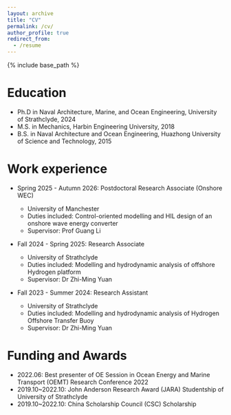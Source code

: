 ```yaml
---
layout: archive
title: "CV"
permalink: /cv/
author_profile: true
redirect_from:
  - /resume
---
```


{% include base_path %}

Education
======
* Ph.D in Naval Architecture, Marine, and Ocean Engineering, University of Strathclyde, 2024
* M.S. in Mechanics, Harbin Engineering University, 2018
* B.S. in Naval Architecture and Ocean Engineering, Huazhong University of Science and Technology, 2015

Work experience
======
* Spring 2025 - Autumn 2026: Postdoctoral Research Associate (Onshore WEC)
  * University of Manchester
  * Duties included: Control-oriented modelling and HIL design of an onshore wave energy converter
  * Supervisor: Prof Guang Li

* Fall 2024 - Spring 2025: Research Associate
  * University of Strathclyde
  * Duties included: Modelling and hydrodynamic analysis of offshore Hydrogen platform
  * Supervisor: Dr Zhi-Ming Yuan 

* Fall 2023 - Summer 2024: Research Assistant
  * University of Strathclyde
  * Duties included: Modelling and hydrodynamic analysis of Hydrogen Offshore Transfer Buoy
  * Supervisor: Dr Zhi-Ming Yuan 
  
Funding and Awards
======
* 2022.06: Best presenter of OE Session in Ocean Energy and Marine Transport (OEMT) Research Conference 2022
* 2019.10~2022.10: John Anderson Research Award (JARA) Studentship of University of Strathclyde
* 2019.10~2022.10: China Scholarship Council (CSC) Scholarship
